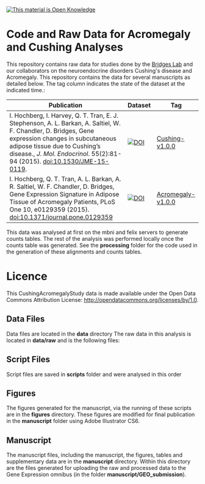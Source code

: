 <!-- Open Knowledge Link -->
 <a href="http://opendefinition.org/">
 <img alt="This material is Open Knowledge" border="0"
  src="http://assets.okfn.org/images/ok_buttons/ok_80x15_blue.png" /></a>
<!-- /Open Knowledge Link -->

# Code and Raw Data for Acromegaly and Cushing Analyses

This repository contains raw data for studies done by the [Bridges Lab](http://bridgeslab.uthsc.edu) and our collaborators on the neuroendocrine disorders Cushing's disease and Acromegaly.  This repository contains the data for several manuscripts as detailed below.  The tag column indicates the state of the dataset at the indicated time.:

| Publication | Dataset | Tag |
|-----------------------------------------------------------------------------------------------------------------------------------------------------------------------------------------------------------------------------------------------------------------------------------------------------------|---------------------------------------------------------------------------------------------------------|----------------------------------------------------------------------------------------------------------|
| I. Hochberg, I. Harvey, Q. T. Tran, E. J. Stephenson, A. L. Barkan, A. Saltiel, W. F. Chandler, D. Bridges, Gene expression changes in subcutaneous adipose tissue due to Cushing’s disease., *J. Mol. Endocrinol*. 55(2):81-94 (2015). [doi:10.1530/JME-15-0119](http://dx.doi.org/10.1530/JME-15-0119). | [![DOI](https://zenodo.org/badge/doi/10.5281/zenodo.22193.svg)](http://dx.doi.org/10.5281/zenodo.22193) | [Cushing-v1.0.0](https://github.com/BridgesLab/CushingAcromegalyStudy/releases/tag/Cushing-v1.0.0) |
| I. Hochberg, Q. T. Tran, A. L. Barkan, A. R. Saltiel, W. F. Chandler, D. Bridges, Gene Expression Signature in Adipose Tissue of Acromegaly Patients, PLoS One 10, e0129359 (2015). [doi:10.1371/journal.pone.0129359](http://dx.doi.org/10.1371/journal.pone.0129359) | [![DOI](https://zenodo.org/badge/doi/10.5281/zenodo.22192.svg)](http://dx.doi.org/10.5281/zenodo.22192) | [Acromegaly-v1.0.0](https://github.com/BridgesLab/CushingAcromegalyStudy/releases/tag/Acromegaly-v1.0.0) |

This data was analysed at first on the mbni and felix servers to generate counts tables.  The rest of the analysis was performed locally once the counts table was generated.  See the **processing** folder for the code used in the generation of these alignments and counts tables.

# Licence

This CushingAcromegalyStudy data is made available under the Open Data Commons Attribution License: http://opendatacommons.org/licenses/by/1.0.

## Data Files

Data files are located in the **data** directory
The raw data in this analysis is located in **data/raw** and is the following files:


## Script Files

Script files are saved in **scripts** folder and were analysed in this order

## Figures

The figures generated for the manuscript, via the running of these scripts are in the **figures** directory.  These figures are modified for final publication in the **manuscript** folder using Adobe Illustrator CS6.

## Manuscript

The manuscript files, including the manuscript, the figures, tables and supplementary data are in the **manuscript** directory.  Within this directory are the files generated for uploading the raw and processed data to the Gene Expression omnibus (in the folder **manuscript/GEO_submission**).
